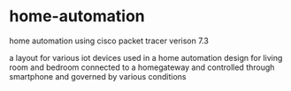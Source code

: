 # home-automation
home automation using cisco packet tracer verison 7.3

a layout for various iot devices used in a home automation design for living room and bedroom connected to a homegateway and controlled through smartphone and governed by various conditions

